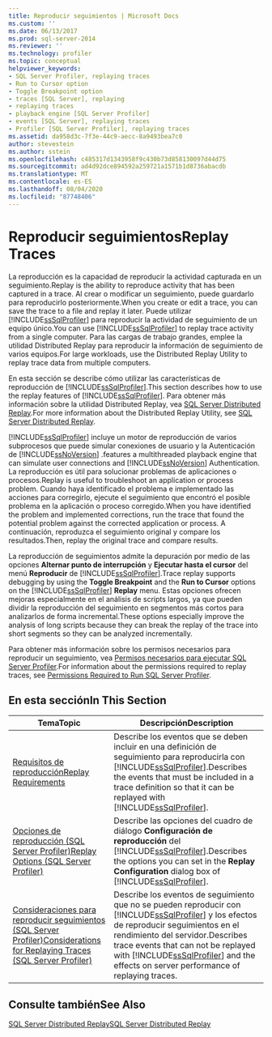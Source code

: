 ```yaml
---
title: Reproducir seguimientos | Microsoft Docs
ms.custom: ''
ms.date: 06/13/2017
ms.prod: sql-server-2014
ms.reviewer: ''
ms.technology: profiler
ms.topic: conceptual
helpviewer_keywords:
- SQL Server Profiler, replaying traces
- Run to Cursor option
- Toggle Breakpoint option
- traces [SQL Server], replaying
- replaying traces
- playback engine [SQL Server Profiler]
- events [SQL Server], replaying traces
- Profiler [SQL Server Profiler], replaying traces
ms.assetid: da958d3c-7f3e-44c9-aecc-8a9493bea7c0
author: stevestein
ms.author: sstein
ms.openlocfilehash: c485317d1343958f9c430b73d858130097d44d75
ms.sourcegitcommit: ad4d92dce894592a259721a1571b1d8736abacdb
ms.translationtype: MT
ms.contentlocale: es-ES
ms.lasthandoff: 08/04/2020
ms.locfileid: "87748406"
---
```

# <a name="replay-traces"></a><span data-ttu-id="f2a26-102">Reproducir seguimientos</span><span class="sxs-lookup"><span data-stu-id="f2a26-102">Replay Traces</span></span>
  <span data-ttu-id="f2a26-103">La reproducción es la capacidad de reproducir la actividad capturada en un seguimiento.</span><span class="sxs-lookup"><span data-stu-id="f2a26-103">Replay is the ability to reproduce activity that has been captured in a trace.</span></span> <span data-ttu-id="f2a26-104">Al crear o modificar un seguimiento, puede guardarlo para reproducirlo posteriormente.</span><span class="sxs-lookup"><span data-stu-id="f2a26-104">When you create or edit a trace, you can save the trace to a file and replay it later.</span></span> <span data-ttu-id="f2a26-105">Puede utilizar [!INCLUDE[ssSqlProfiler](../../includes/sssqlprofiler-md.md)] para reproducir la actividad de seguimiento de un equipo único.</span><span class="sxs-lookup"><span data-stu-id="f2a26-105">You can use [!INCLUDE[ssSqlProfiler](../../includes/sssqlprofiler-md.md)] to replay trace activity from a single computer.</span></span> <span data-ttu-id="f2a26-106">Para las cargas de trabajo grandes, emplee la utilidad Distributed Replay para reproducir la información de seguimiento de varios equipos.</span><span class="sxs-lookup"><span data-stu-id="f2a26-106">For large workloads, use the Distributed Replay Utility to replay trace data from multiple computers.</span></span>  
  
 <span data-ttu-id="f2a26-107">En esta sección se describe cómo utilizar las características de reproducción de [!INCLUDE[ssSqlProfiler](../../includes/sssqlprofiler-md.md)].</span><span class="sxs-lookup"><span data-stu-id="f2a26-107">This section describes how to use the replay features of [!INCLUDE[ssSqlProfiler](../../includes/sssqlprofiler-md.md)].</span></span> <span data-ttu-id="f2a26-108">Para obtener más información sobre la utilidad Distributed Replay, vea [SQL Server Distributed Replay](../distributed-replay/sql-server-distributed-replay.md).</span><span class="sxs-lookup"><span data-stu-id="f2a26-108">For more information about the Distributed Replay Utility, see [SQL Server Distributed Replay](../distributed-replay/sql-server-distributed-replay.md).</span></span>  
  
 [!INCLUDE[ssSqlProfiler](../../includes/sssqlprofiler-md.md)] <span data-ttu-id="f2a26-109">incluye un motor de reproducción de varios subprocesos que puede simular conexiones de usuario y la Autenticación de [!INCLUDE[ssNoVersion](../../includes/ssnoversion-md.md)] .</span><span class="sxs-lookup"><span data-stu-id="f2a26-109">features a multithreaded playback engine that can simulate user connections and [!INCLUDE[ssNoVersion](../../includes/ssnoversion-md.md)] Authentication.</span></span> <span data-ttu-id="f2a26-110">La reproducción es útil para solucionar problemas de aplicaciones o procesos.</span><span class="sxs-lookup"><span data-stu-id="f2a26-110">Replay is useful to troubleshoot an application or process problem.</span></span> <span data-ttu-id="f2a26-111">Cuando haya identificado el problema e implementado las acciones para corregirlo, ejecute el seguimiento que encontró el posible problema en la aplicación o proceso corregido.</span><span class="sxs-lookup"><span data-stu-id="f2a26-111">When you have identified the problem and implemented corrections, run the trace that found the potential problem against the corrected application or process.</span></span> <span data-ttu-id="f2a26-112">A continuación, reproduzca el seguimiento original y compare los resultados.</span><span class="sxs-lookup"><span data-stu-id="f2a26-112">Then, replay the original trace and compare results.</span></span>  
  
 <span data-ttu-id="f2a26-113">La reproducción de seguimientos admite la depuración por medio de las opciones **Alternar punto de interrupción** y **Ejecutar hasta el cursor** del menú **Reproducir** de [!INCLUDE[ssSqlProfiler](../../includes/sssqlprofiler-md.md)].</span><span class="sxs-lookup"><span data-stu-id="f2a26-113">Trace replay supports debugging by using the **Toggle Breakpoint** and the **Run to Cursor** options on the [!INCLUDE[ssSqlProfiler](../../includes/sssqlprofiler-md.md)] **Replay** menu.</span></span> <span data-ttu-id="f2a26-114">Estas opciones ofrecen mejoras especialmente en el análisis de scripts largos, ya que pueden dividir la reproducción del seguimiento en segmentos más cortos para analizarlos de forma incremental.</span><span class="sxs-lookup"><span data-stu-id="f2a26-114">These options especially improve the analysis of long scripts because they can break the replay of the trace into short segments so they can be analyzed incrementally.</span></span>  
  
 <span data-ttu-id="f2a26-115">Para obtener más información sobre los permisos necesarios para reproducir un seguimiento, vea [Permisos necesarios para ejecutar SQL Server Profiler](permissions-required-to-run-sql-server-profiler.md).</span><span class="sxs-lookup"><span data-stu-id="f2a26-115">For information about the permissions required to replay traces, see [Permissions Required to Run SQL Server Profiler](permissions-required-to-run-sql-server-profiler.md).</span></span>  
  
## <a name="in-this-section"></a><span data-ttu-id="f2a26-116">En esta sección</span><span class="sxs-lookup"><span data-stu-id="f2a26-116">In This Section</span></span>  
  
|<span data-ttu-id="f2a26-117">Tema</span><span class="sxs-lookup"><span data-stu-id="f2a26-117">Topic</span></span>|<span data-ttu-id="f2a26-118">Descripción</span><span class="sxs-lookup"><span data-stu-id="f2a26-118">Description</span></span>|  
|-----------|-----------------|  
|[<span data-ttu-id="f2a26-119">Requisitos de reproducción</span><span class="sxs-lookup"><span data-stu-id="f2a26-119">Replay Requirements</span></span>](replay-requirements.md)|<span data-ttu-id="f2a26-120">Describe los eventos que se deben incluir en una definición de seguimiento para reproducirla con [!INCLUDE[ssSqlProfiler](../../includes/sssqlprofiler-md.md)].</span><span class="sxs-lookup"><span data-stu-id="f2a26-120">Describes the events that must be included in a trace definition so that it can be replayed with [!INCLUDE[ssSqlProfiler](../../includes/sssqlprofiler-md.md)].</span></span>|  
|[<span data-ttu-id="f2a26-121">Opciones de reproducción &#40;SQL Server Profiler&#41;</span><span class="sxs-lookup"><span data-stu-id="f2a26-121">Replay Options &#40;SQL Server Profiler&#41;</span></span>](replay-options-sql-server-profiler.md)|<span data-ttu-id="f2a26-122">Describe las opciones del cuadro de diálogo **Configuración de reproducción** del [!INCLUDE[ssSqlProfiler](../../includes/sssqlprofiler-md.md)].</span><span class="sxs-lookup"><span data-stu-id="f2a26-122">Describes the options you can set in the **Replay Configuration** dialog box of [!INCLUDE[ssSqlProfiler](../../includes/sssqlprofiler-md.md)].</span></span>|  
|[<span data-ttu-id="f2a26-123">Consideraciones para reproducir seguimientos &#40;SQL Server Profiler&#41;</span><span class="sxs-lookup"><span data-stu-id="f2a26-123">Considerations for Replaying Traces &#40;SQL Server Profiler&#41;</span></span>](considerations-for-replaying-traces-sql-server-profiler.md)|<span data-ttu-id="f2a26-124">Describe los eventos de seguimiento que no se pueden reproducir con [!INCLUDE[ssSqlProfiler](../../includes/sssqlprofiler-md.md)] y los efectos de reproducir seguimientos en el rendimiento del servidor.</span><span class="sxs-lookup"><span data-stu-id="f2a26-124">Describes trace events that can not be replayed with [!INCLUDE[ssSqlProfiler](../../includes/sssqlprofiler-md.md)] and the effects on server performance of replaying traces.</span></span>|  
  
## <a name="see-also"></a><span data-ttu-id="f2a26-125">Consulte también</span><span class="sxs-lookup"><span data-stu-id="f2a26-125">See Also</span></span>  
 [<span data-ttu-id="f2a26-126">SQL Server Distributed Replay</span><span class="sxs-lookup"><span data-stu-id="f2a26-126">SQL Server Distributed Replay</span></span>](../distributed-replay/sql-server-distributed-replay.md)  
  
  
